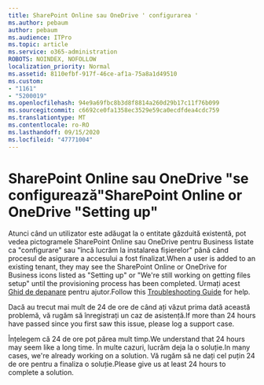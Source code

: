 ```yaml
---
title: SharePoint Online sau OneDrive ' configurarea '
ms.author: pebaum
author: pebaum
ms.audience: ITPro
ms.topic: article
ms.service: o365-administration
ROBOTS: NOINDEX, NOFOLLOW
localization_priority: Normal
ms.assetid: 8110efbf-917f-46ce-af1a-75a8a1d49510
ms.custom:
- "1161"
- "5200019"
ms.openlocfilehash: 94e9a69fbc8b3d8f8814a260d29b17c11f76b099
ms.sourcegitcommit: c6692ce0fa1358ec3529e59ca0ecdfdea4cdc759
ms.translationtype: MT
ms.contentlocale: ro-RO
ms.lasthandoff: 09/15/2020
ms.locfileid: "47771004"
---
```

# <a name="sharepoint-online-or-onedrive-setting-up"></a><span data-ttu-id="9e2cc-102">SharePoint Online sau OneDrive "se configurează"</span><span class="sxs-lookup"><span data-stu-id="9e2cc-102">SharePoint Online or OneDrive "Setting up"</span></span>

<span data-ttu-id="9e2cc-103">Atunci când un utilizator este adăugat la o entitate găzduită existentă, pot vedea pictogramele SharePoint Online sau OneDrive pentru Business listate ca "configurare" sau "încă lucrăm la instalarea fișierelor" până când procesul de asigurare a accesului a fost finalizat.</span><span class="sxs-lookup"><span data-stu-id="9e2cc-103">When a user is added to an existing tenant, they may see the SharePoint Online or OneDrive for Business icons listed as "Setting up" or "We're still working on getting files setup" until the provisioning process has been completed.</span></span> <span data-ttu-id="9e2cc-104">Urmați acest [Ghid de depanare](https://docs.microsoft.com/sharepoint/support/sites/troubleshooting-guide-for-sites-stopped-at-provisioning) pentru ajutor.</span><span class="sxs-lookup"><span data-stu-id="9e2cc-104">Follow this [Troubleshooting Guide](https://docs.microsoft.com/sharepoint/support/sites/troubleshooting-guide-for-sites-stopped-at-provisioning) for help.</span></span>

<span data-ttu-id="9e2cc-105">Dacă au trecut mai mult de 24 de ore de când ați văzut prima dată această problemă, vă rugăm să înregistrați un caz de asistență.</span><span class="sxs-lookup"><span data-stu-id="9e2cc-105">If more than 24 hours have passed since you first saw this issue, please log a support case.</span></span>

<span data-ttu-id="9e2cc-106">Înțelegem că 24 de ore pot părea mult timp.</span><span class="sxs-lookup"><span data-stu-id="9e2cc-106">We understand that 24 hours may seem like a long time.</span></span> <span data-ttu-id="9e2cc-107">În multe cazuri, lucrăm deja la o soluție.</span><span class="sxs-lookup"><span data-stu-id="9e2cc-107">In many cases, we're already working on a solution.</span></span> <span data-ttu-id="9e2cc-108">Vă rugăm să ne dați cel puțin 24 de ore pentru a finaliza o soluție.</span><span class="sxs-lookup"><span data-stu-id="9e2cc-108">Please give us at least 24 hours to complete a solution.</span></span>

